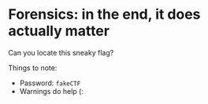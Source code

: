 # Forensics: in the end, it does actually matter

Can you locate this sneaky flag? 

Things to note:
- Password: `fakeCTF`
- Warnings do help (: 